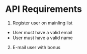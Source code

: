 # API Requirements

1. Register user on mainling list
  - User must have a valid email
  - User must have a valid name
2. E-mail user with bonus
